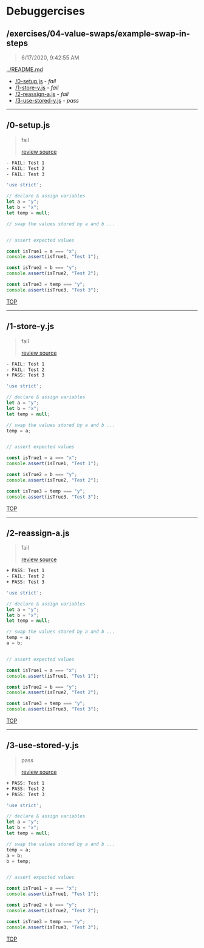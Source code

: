 # Debuggercises 

## /exercises/04-value-swaps/example-swap-in-steps 

> 6/17/2020, 9:42:55 AM 

[../README.md](../README.md)

- [/0-setup.js](#0-setupjs) - _fail_ 
- [/1-store-y.js](#1-store-yjs) - _fail_ 
- [/2-reassign-a.js](#2-reassign-ajs) - _fail_ 
- [/3-use-stored-y.js](#3-use-stored-yjs) - _pass_ 

---

## /0-setup.js 

> fail 
>
> [review source](../../../exercises/04-value-swaps/example-swap-in-steps/0-setup.js)

```txt
- FAIL: Test 1
- FAIL: Test 2
- FAIL: Test 3
```

```js
'use strict';

// declare & assign variables
let a = "y";
let b = "x";
let temp = null;

// swap the values stored by a and b ...


// assert expected values

const isTrue1 = a === "x";
console.assert(isTrue1, "Test 1");

const isTrue2 = b === "y";
console.assert(isTrue2, "Test 2");

const isTrue3 = temp === "y";
console.assert(isTrue3, "Test 3");

```

[TOP](#debuggercises)

---

## /1-store-y.js 

> fail 
>
> [review source](../../../exercises/04-value-swaps/example-swap-in-steps/1-store-y.js)

```txt
- FAIL: Test 1
- FAIL: Test 2
+ PASS: Test 3
```

```js
'use strict';

// declare & assign variables
let a = "y";
let b = "x";
let temp = null;

// swap the values stored by a and b ...
temp = a;


// assert expected values

const isTrue1 = a === "x";
console.assert(isTrue1, "Test 1");

const isTrue2 = b === "y";
console.assert(isTrue2, "Test 2");

const isTrue3 = temp === "y";
console.assert(isTrue3, "Test 3");

```

[TOP](#debuggercises)

---

## /2-reassign-a.js 

> fail 
>
> [review source](../../../exercises/04-value-swaps/example-swap-in-steps/2-reassign-a.js)

```txt
+ PASS: Test 1
- FAIL: Test 2
+ PASS: Test 3
```

```js
'use strict';

// declare & assign variables
let a = "y";
let b = "x";
let temp = null;

// swap the values stored by a and b ...
temp = a;
a = b;


// assert expected values

const isTrue1 = a === "x";
console.assert(isTrue1, "Test 1");

const isTrue2 = b === "y";
console.assert(isTrue2, "Test 2");

const isTrue3 = temp === "y";
console.assert(isTrue3, "Test 3");

```

[TOP](#debuggercises)

---

## /3-use-stored-y.js 

> pass 
>
> [review source](../../../exercises/04-value-swaps/example-swap-in-steps/3-use-stored-y.js)

```txt
+ PASS: Test 1
+ PASS: Test 2
+ PASS: Test 3
```

```js
'use strict';

// declare & assign variables
let a = "y";
let b = "x";
let temp = null;

// swap the values stored by a and b ...
temp = a;
a = b;
b = temp;


// assert expected values

const isTrue1 = a === "x";
console.assert(isTrue1, "Test 1");

const isTrue2 = b === "y";
console.assert(isTrue2, "Test 2");

const isTrue3 = temp === "y";
console.assert(isTrue3, "Test 3");

```

[TOP](#debuggercises)

